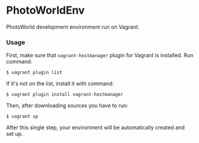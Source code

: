 # PhotoWorldEnv
PhotoWorld development environment run on Vagrant.

### Usage

First, make sure that `vagrant-hostmanager` plugin for Vagrant is installed. Run command:

```$ vagrant plugin list```

If it's not on the list, install it with command:

```$ vagrant plugin install vagrant-hostmanager```

Then, after downloading sources you have to run:

```$ vagrant up```

After this single step, your environment will be automatically created and set up.